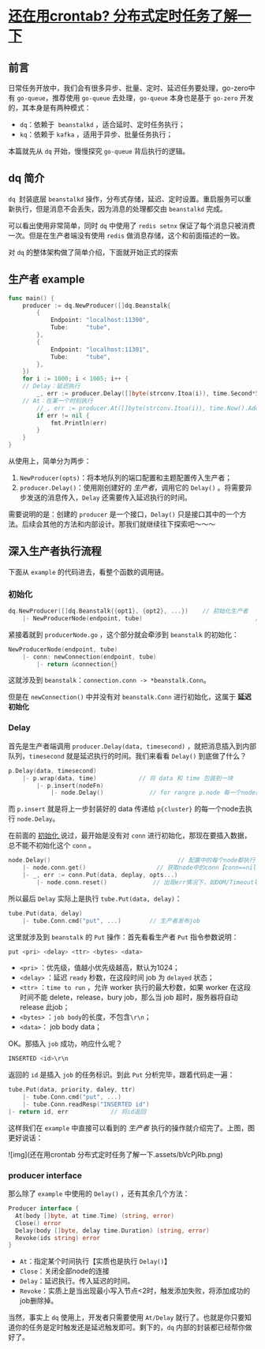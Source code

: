 # [还在用crontab? 分布式定时任务了解一下](https://segmentfault.com/a/1190000039361384)

## 前言

日常任务开放中，我们会有很多异步、批量、定时、延迟任务要处理，go-zero中有 `go-queue`，推荐使用 `go-queue` 去处理，`go-queue` 本身也是基于 `go-zero` 开发的，其本身是有两种模式：

- `dq`：依赖于` beanstalkd` ，适合延时、定时任务执行；
- `kq`：依赖于 `kafka` ，适用于异步、批量任务执行；

本篇就先从 `dq` 开始，慢慢探究 `go-queue` 背后执行的逻辑。

## dq 简介

`dq `封装底层 `beanstalkd` 操作，分布式存储，延迟、定时设置。重启服务可以重新执行，但是消息不会丢失，因为消息的处理都交由 `beanstalkd` 完成。

可以看出使用非常简单，同时 `dq` 中使用了 `redis setnx` 保证了每个消息只被消费一次。但是在生产者端没有使用 `redis` 做消息存储，这个和前面描述的一致。

对 `dq` 的整体架构做了简单介绍，下面就开始正式的探索

## 生产者 example

```go
func main() {
    producer := dq.NewProducer([]dq.Beanstalk{
        {
            Endpoint: "localhost:11300",
            Tube:     "tube",
        },
        {
            Endpoint: "localhost:11301",
            Tube:     "tube",
        },
    })
    for i := 1000; i < 1005; i++ {
    // Delay：延迟执行
        _, err := producer.Delay([]byte(strconv.Itoa(i)), time.Second*5)
    // At：在某一个时刻执行
        //_, err := producer.At([]byte(strconv.Itoa(i)), time.Now().Add(time.Second*5))
        if err != nil {
            fmt.Println(err)
        }
    }
}
```

从使用上，简单分为两步：

1. `NewProducer(opts)`：将本地队列的端口配置和主题配置传入生产者；
2. `producer.Delay()`：使用刚创建好的 *生产者*，调用它的 `Delay()` 。将需要异步发送的消息传入，`Delay` 还需要传入延迟执行的时间。

需要说明的是：创建的 `producer` 是一个接口，`Delay()` 只是接口其中的一个方法。后续会其他的方法和内部设计。那我们就继续往下探索吧～～～

## 深入生产者执行流程

下面从 `example` 的代码进去，看整个函数的调用链。

### 初始化

```go
dq.NewProducer([]dq.Beanstalk{{opt1}, {opt2}, ...})    // 初始化生产者
    |- NewProducerNode(endpoint, tube)                                // endpoint,tube 来自传入的配置数组
```

紧接着就到 `producerNode.go` ，这个部分就会牵涉到 `beanstalk` 的初始化：

```go
NewProducerNode(endpoint, tube)
    |- conn: newConnection(endpoint, tube)
        |- return &connection{}    
```

这就涉及到 `beanstalk`：`connection.conn -> *beanstalk.Conn`。

但是在 `newConnection()` 中并没有对 `beanstalk.Conn` 进行初始化，这属于 **延迟初始化**

### Delay

首先是生产者端调用 `producer.Delay(data, timesecond)` ，就把消息插入到内部队列，`timesecond` 就是延迟执行的时间。我们来看看 `Delay()` 到底做了什么？

```go
p.Delay(data, timesecond)
    |- p.wrap(data, time)            // 将 data 和 time 包装到一块
        |- p.insert(nodeFn)
            |- node.Delay()             // for rangre p.node 每一个node都执行一遍 `Delay()`
```

而 `p.insert` 就是将上一步封装好的 data 传递给 `p{cluster}` 的每一个node去执行 `node.Delay`。

在前面的 [初始化 ](https://segmentfault.com/a/1190000039361384#初始化)说过，最开始是没有对 `conn` 进行初始化，那现在要插入数据，总不能不初始化这个 `conn` 。

```go
node.Delay()                                    // 配置中的每个node都执行 `Delay()`
    |- node.conn.get()                    // 获取node中的conn【conn==nil，就初始化一个conn】
    |- _, err := conn.Put(data, deplay, opts...)
        |- node.conn.reset()             // 出现err情况下，如OOM/Timeout等情况 -> 关闭conn，防止泄漏
```

所以最后 `Delay` 实际上是执行 `tube.Put(data, delay)`：

```go
tube.Put(data, delay)
    |- tube.Conn.cmd("put", ...)        // 生产者发布job
```

这里就涉及到 `beanstalk` 的 `Put` 操作：首先看看生产者 `Put` 指令参数说明：

```go
put <pri> <delay> <ttr> <bytes> <data>
```

- `<pri>` ：优先级，值越小优先级越高，默认为1024；
- `<delay>` ：延迟 `ready` 秒数，在这段时间 job 为 `delayed` 状态；
- `<ttr>` ：`time to run` ，允许 worker 执行的最大秒数，如果 worker 在这段时间不能 delete，release，bury job，那么当 job 超时，服务器将自动 release 此job；
- `<bytes>` ：`job body`的长度，不包含`\r\n`；
- `<data>`： job body data；

OK。那插入 `job` 成功，响应什么呢？

```go
INSERTED <id>\r\n
```

返回的 `id` 是插入 `job` 的任务标识。到此 `Put` 分析完毕，跟着代码走一遍：

```go
tube.Put(data, priority, daley, ttr)
    |- tube.Conn.cmd("put", ...)
    |- tube.Conn.readResp("INSERTED id")
|- return id, err            // 将id返回
```

这样我们在 `example` 中直接可以看到的 *生产者* 执行的操作就介绍完了。上图，图更好说话：

![img](还在用crontab 分布式定时任务了解一下.assets/bVcPjRb.png)

### producer interface

那么除了 `example` 中使用的 `Delay()` ，还有其余几个方法：

```go
Producer interface {
  At(body []byte, at time.Time) (string, error)
  Close() error
  Delay(body []byte, delay time.Duration) (string, error)
  Revoke(ids string) error
}
```

- `At`：指定某个时间执行【实质也是执行 `Delay()`】
- `Close`：关闭全部node的连接
- `Delay`：延迟执行。传入延迟的时间。
- `Revoke`：实质上是当出现最小写入节点<2时，触发添加失败，将添加成功的job删除掉。

当然，事实上 `dq` 使用上，开发者只需要使用 `At/Delay` 就行了。也就是你只要知道你的任务是定时触发还是延迟触发即可。剩下的，`dq` 内部的封装都已经帮你做好了。